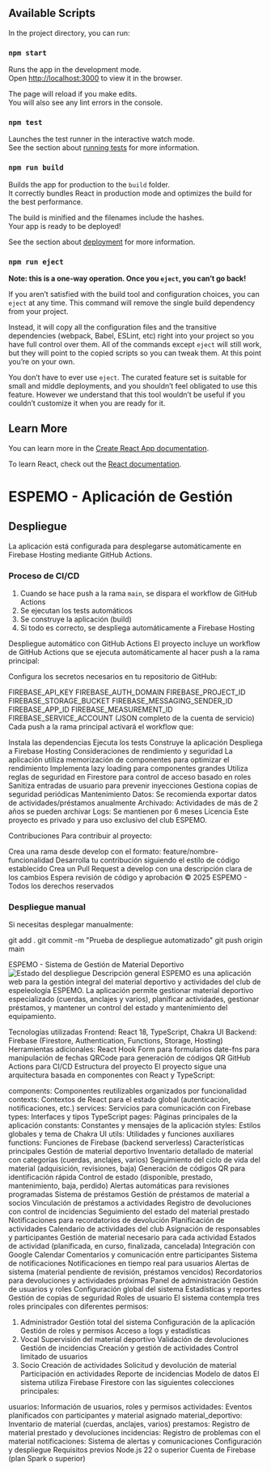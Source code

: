 ## Available Scripts

In the project directory, you can run:

### `npm start`

Runs the app in the development mode.\
Open [http://localhost:3000](http://localhost:3000) to view it in the browser.

The page will reload if you make edits.\
You will also see any lint errors in the console.

### `npm test`

Launches the test runner in the interactive watch mode.\
See the section about [running tests](https://facebook.github.io/create-react-app/docs/running-tests) for more information.

### `npm run build`

Builds the app for production to the `build` folder.\
It correctly bundles React in production mode and optimizes the build for the best performance.

The build is minified and the filenames include the hashes.\
Your app is ready to be deployed!

See the section about [deployment](https://facebook.github.io/create-react-app/docs/deployment) for more information.

### `npm run eject`

**Note: this is a one-way operation. Once you `eject`, you can’t go back!**

If you aren’t satisfied with the build tool and configuration choices, you can `eject` at any time. This command will remove the single build dependency from your project.

Instead, it will copy all the configuration files and the transitive dependencies (webpack, Babel, ESLint, etc) right into your project so you have full control over them. All of the commands except `eject` will still work, but they will point to the copied scripts so you can tweak them. At this point you’re on your own.

You don’t have to ever use `eject`. The curated feature set is suitable for small and middle deployments, and you shouldn’t feel obligated to use this feature. However we understand that this tool wouldn’t be useful if you couldn’t customize it when you are ready for it.

## Learn More

You can learn more in the [Create React App documentation](https://facebook.github.io/create-react-app/docs/getting-started).

To learn React, check out the [React documentation](https://reactjs.org/).

# ESPEMO - Aplicación de Gestión

## Despliegue

La aplicación está configurada para desplegarse automáticamente en Firebase Hosting mediante GitHub Actions.

### Proceso de CI/CD

1. Cuando se hace push a la rama `main`, se dispara el workflow de GitHub Actions
2. Se ejecutan los tests automáticos
3. Se construye la aplicación (build)
4. Si todo es correcto, se despliega automáticamente a Firebase Hosting

Despliegue automático con GitHub Actions
El proyecto incluye un workflow de GitHub Actions que se ejecuta automáticamente al hacer push a la rama principal:

Configura los secretos necesarios en tu repositorio de GitHub:

FIREBASE_API_KEY
FIREBASE_AUTH_DOMAIN
FIREBASE_PROJECT_ID
FIREBASE_STORAGE_BUCKET
FIREBASE_MESSAGING_SENDER_ID
FIREBASE_APP_ID
FIREBASE_MEASUREMENT_ID
FIREBASE_SERVICE_ACCOUNT (JSON completo de la cuenta de servicio)
Cada push a la rama principal activará el workflow que:

Instala las dependencias
Ejecuta los tests
Construye la aplicación
Despliega a Firebase Hosting
Consideraciones de rendimiento y seguridad
La aplicación utiliza memorización de componentes para optimizar el rendimiento
Implementa lazy loading para componentes grandes
Utiliza reglas de seguridad en Firestore para control de acceso basado en roles
Sanitiza entradas de usuario para prevenir inyecciones
Gestiona copias de seguridad periódicas
Mantenimiento
Datos: Se recomienda exportar datos de actividades/préstamos anualmente
Archivado: Actividades de más de 2 años se pueden archivar
Logs: Se mantienen por 6 meses
Licencia
Este proyecto es privado y para uso exclusivo del club ESPEMO.

Contribuciones
Para contribuir al proyecto:

Crea una rama desde develop con el formato: feature/nombre-funcionalidad
Desarrolla tu contribución siguiendo el estilo de código establecido
Crea un Pull Request a develop con una descripción clara de los cambios
Espera revisión de código y aprobación
© 2025 ESPEMO - Todos los derechos reservados

### Despliegue manual

Si necesitas desplegar manualmente:

git add .
git commit -m "Prueba de despliegue automatizado"
git push origin main


ESPEMO - Sistema de Gestión de Material Deportivo
<img alt="Estado del despliegue" src="https://img.shields.io/badge/estado-desplegado-success">
Descripción general
ESPEMO es una aplicación web para la gestión integral del material deportivo y actividades del club de espeleología ESPEMO. La aplicación permite gestionar material deportivo especializado (cuerdas, anclajes y varios), planificar actividades, gestionar préstamos, y mantener un control del estado y mantenimiento del equipamiento.

Tecnologías utilizadas
Frontend: React 18, TypeScript, Chakra UI
Backend: Firebase (Firestore, Authentication, Functions, Storage, Hosting)
Herramientas adicionales:
React Hook Form para formularios
date-fns para manipulación de fechas
QRCode para generación de códigos QR
GitHub Actions para CI/CD
Estructura del proyecto
El proyecto sigue una arquitectura basada en componentes con React y TypeScript:

components: Componentes reutilizables organizados por funcionalidad
contexts: Contextos de React para el estado global (autenticación, notificaciones, etc.)
services: Servicios para comunicación con Firebase
types: Interfaces y tipos TypeScript
pages: Páginas principales de la aplicación
constants: Constantes y mensajes de la aplicación
styles: Estilos globales y tema de Chakra UI
utils: Utilidades y funciones auxiliares
functions: Funciones de Firebase (backend serverless)
Características principales
Gestión de material deportivo
Inventario detallado de material con categorías (cuerdas, anclajes, varios)
Seguimiento del ciclo de vida del material (adquisición, revisiones, baja)
Generación de códigos QR para identificación rápida
Control de estado (disponible, prestado, mantenimiento, baja, perdido)
Alertas automáticas para revisiones programadas
Sistema de préstamos
Gestión de préstamos de material a socios
Vinculación de préstamos a actividades
Registro de devoluciones con control de incidencias
Seguimiento del estado del material prestado
Notificaciones para recordatorios de devolución
Planificación de actividades
Calendario de actividades del club
Asignación de responsables y participantes
Gestión de material necesario para cada actividad
Estados de actividad (planificada, en curso, finalizada, cancelada)
Integración con Google Calendar
Comentarios y comunicación entre participantes
Sistema de notificaciones
Notificaciones en tiempo real para usuarios
Alertas de sistema (material pendiente de revisión, préstamos vencidos)
Recordatorios para devoluciones y actividades próximas
Panel de administración
Gestión de usuarios y roles
Configuración global del sistema
Estadísticas y reportes
Gestión de copias de seguridad
Roles de usuario
El sistema contempla tres roles principales con diferentes permisos:

1. Administrador
Gestión total del sistema
Configuración de la aplicación
Gestión de roles y permisos
Acceso a logs y estadísticas
2. Vocal
Supervisión del material deportivo
Validación de devoluciones
Gestión de incidencias
Creación y gestión de actividades
Control limitado de usuarios
3. Socio
Creación de actividades
Solicitud y devolución de material
Participación en actividades
Reporte de incidencias
Modelo de datos
El sistema utiliza Firebase Firestore con las siguientes colecciones principales:

usuarios: Información de usuarios, roles y permisos
actividades: Eventos planificados con participantes y material asignado
material_deportivo: Inventario de material (cuerdas, anclajes, varios)
prestamos: Registro de material prestado y devoluciones
incidencias: Registro de problemas con el material
notificaciones: Sistema de alertas y comunicaciones
Configuración y despliegue
Requisitos previos
Node.js 22 o superior
Cuenta de Firebase (plan Spark o superior)